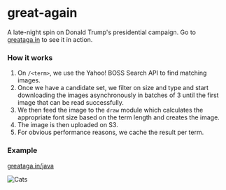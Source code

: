 # great-again

A late-night spin on Donald Trump's presidential campaign. Go to [greataga.in](http://greataga.in)
to see it in action.

### How it works

1. On `/<term>`, we use the Yahoo! BOSS Search API to find matching images.
2. Once we have a candidate set, we filter on size and type and start downloading the
images asynchronously in batches of 3 until the first image that can be read successfully.
3. We then feed the image to the `draw` module which calculates the appropriate font size
based on the term length and creates the image.
4. The image is then uploaded on S3.
5. For obvious performance reasons, we cache the result per term.

### Example

[greataga.in/java](http://greataga.in/java)

![Cats](http://great-again.s3.amazonaws.com/v8gRCBQ8ewmQjpQy7FZJUW.jpg)
